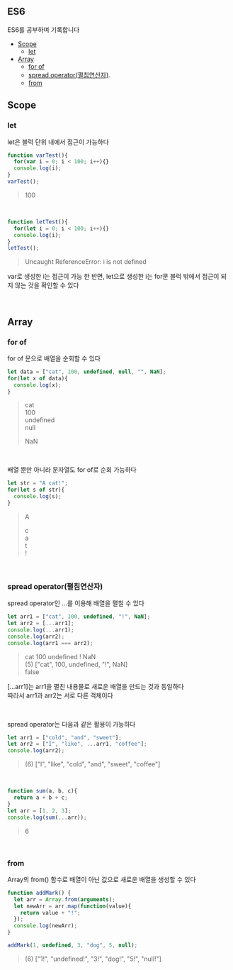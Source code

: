 ## ES6  
ES6를 공부하며 기록합니다  

- [Scope](#scope)  
  - [let](#let)  
- [Array](#array)  
  - [for of](#for-of)  
  - [spread operator(펼침연산자)](#spread-operator펼침연산자). 
  - [from](#from)  


## Scope  

### let

let은 블럭 단위 내에서 접근이 가능하다  

```javascript
function varTest(){
  for(var i = 0; i < 100; i++){}
  console.log(i);
}
varTest();
```
>100  

<br/>

```javascript
function letTest(){
  for(let i = 0; i < 100; i++){}
  console.log(i);
}
letTest();
```
>Uncaught ReferenceError: i is not defined  

var로 생성한 i는 접근이 가능 한 반면, let으로 생성한 i는 for문 블럭 밖에서 접근이 되지 않는 것을 확인할 수 있다  

<br/>

## Array  

### for of  

for of 문으로 배열을 순회할 수 있다  

```javascript
let data = ["cat", 100, undefined, null, "", NaN];
for(let x of data){
  console.log(x);
}
```
>cat  
>100  
>undefined  
>null  
>   
>NaN  

<br/>

배열 뿐만 아니라 문자열도 for of로 순회 가능하다  

```javascript
let str = "A cat!";
for(let s of str){
  console.log(s);
}
```
>A  
>  
>c  
>a  
>t  
>!  

<br/>

### spread operator(펼침연산자)  

spread operator인 ...를 이용해 배열을 펼칠 수 있다  

```javascript
let arr1 = ["cat", 100, undefined, "!", NaN];
let arr2 = [...arr1];
console.log(...arr1);
console.log(arr2);
console.log(arr1 === arr2);
```
>cat 100 undefined ! NaN  
>(5) ["cat", 100, undefined, "!", NaN]  
>false  

[...arr1]는 arr1을 펼친 내용물로 새로운 배열을 만드는 것과 동일하다  
따라서 arr1과 arr2는 서로 다른 객체이다  

<br/>

spread operator는 다음과 같은 활용이 가능하다  

```javascript
let arr1 = ["cold", "and", "sweet"];
let arr2 = ["I", "like", ...arr1, "coffee"];
console.log(arr2);
```
>(6) ["I", "like", "cold", "and", "sweet", "coffee"]  

<br/>

```javascript
function sum(a, b, c){
  return a + b + c;
}
let arr = [1, 2, 3];
console.log(sum(...arr));
```
>6  

<br/>

### from  

Array의 from() 함수로 배열이 아닌 값으로 새로운 배열을 생성할 수 있다  

```javascript
function addMark() {
  let arr = Array.from(arguments);
  let newArr = arr.map(function(value){
    return value + "!";
  });
  console.log(newArr);
}

addMark(1, undefined, 3, "dog", 5, null);
```
>(6) ["1!", "undefined!", "3!", "dog!", "5!", "null!"]  

<br/>



